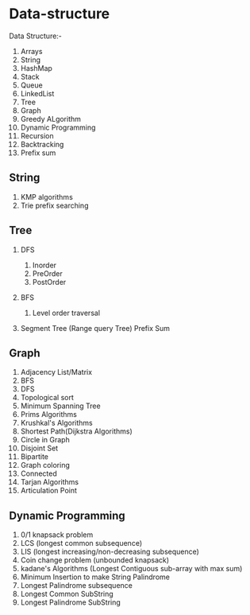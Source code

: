 # Data-structure

Data Structure:- 

1. Arrays
2. String
3. HashMap
4. Stack
5. Queue
6. LinkedList
7. Tree
8. Graph
9. Greedy ALgorithm
10. Dynamic Programming
10. Recursion
11. Backtracking
12. Prefix sum

String
------
1. KMP algorithms
2. Trie prefix searching

Tree
-----
1. DFS
    1. Inorder
    2. PreOrder
    3. PostOrder

2. BFS
    1. Level order traversal
3. Segment Tree (Range query Tree) Prefix Sum

Graph
-----
1. Adjacency List/Matrix
2. BFS
3. DFS
4. Topological sort
5. Minimum Spanning Tree
6. Prims Algorithms
7. Krushkal's Algorithms
8. Shortest Path(Dijkstra Algorithms)
9. Circle in Graph
10. Disjoint Set
11. Bipartite 
12. Graph coloring
13. Connected 
14. Tarjan Algorithms
15. Articulation Point

Dynamic Programming
-------------------
1. 0/1 knapsack problem
2. LCS (longest common subsequence)
3. LIS (longest increasing/non-decreasing subsequence)
4. Coin change problem (unbounded knapsack)
5. kadane's Algorithms (Longest Contiguous sub-array with max sum)
6. Minimum Insertion to make String Palindrome
7. Longest Palindrome subsequence
8. Longest Common SubString
9. Longest Palindrome SubString
